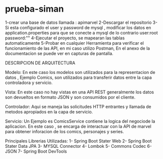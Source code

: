 # prueba-siman

1-crear una base de datos llamada : apimarvel
2-Descargar el repositorio 
3-Si esta configurado el user y password de mysql , modificar los datos en application.properties para que se conecte a mysql de lo contrario user:root password:""
4-Ejecutar el proyecto, se mapearan las tablas automaticamente
5-Probar en cualquier Herramienta para verificar el funcionamiento de las API, en mi caso utilizo Postman, En el anexo de la documentacion se puede ver en capturas de pantalla.

DESCRIPCION DE ARQUITECTURA


Modelo: En este caso los modelos son utilizados para la representacion de datos , Ejemplo Comics, son utilizados para transferir  datos entre la capa controladora y servicio.

Vista: En este caso no hay vistas en una API REST generalmente los datos son devueltos en formato JSON y son consumidos por el cliente.

Controlador: Aqui se maneja las solicitudes HTTP entrantes y llamada de metodos apropiados en la capa de servicio.

Servicio: Un Ejemplo es ComicsService contiene la logica del negociode la aplicacion. En este caso , se encarga de interactuar con la API de marvel para obtener inforacion de los comics, personajes y series.

Principales Librerias Utilizadas:
1- Spring Boot Stater Web
2- Spring Boot Stater Data JPA
3- MYSQL Connector
4- Lombok
5- Commons Codec
6- JSON
7- Spring Boot DevTools
